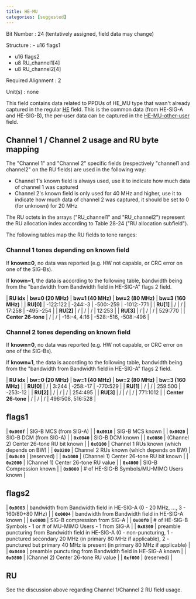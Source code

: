 ```yaml
---
title: HE-MU
categories: [suggested]
---
```

Bit Number
: 24 (tentatively assigned, field data may change)

Structure
: - u16 flags1
  - u16 flags2
  - u8 RU_channel1[4]
  - u8 RU_channel2[4]

Required Alignment
: 2

Unit(s)
: none

This field contains data related to PPDUs of HE_MU type that wasn't
already captured in the regular [HE](HE) field. This is the common
data (from HE-SIG-A and HE-SIG-B), the per-user data can be captured
in the [HE-MU-other-user](HE-MU-other-user) field.

## Channel 1 / Channel 2 usage and RU byte mapping

The "Channel 1" and "Channel 2" specific fields (respectively "channel1
and channel2" on the RU fields) are used in the following way:

 * Channel 1's known field is always used, use it to indicate how much
   data of channel 1 was captured
 * Channel 2's known field is only used for 40 MHz and higher, use it to
   indicate how much data of channel 2 was captured, it should be set to
   0 (for unknown) for 20 MHz

The RU octets in the arrays ("RU_channel1" and "RU_channel2") represent
the RU allocation index according to Table 28-24 ("RU allocation subfield").

The following tables map the RU fields to tone ranges:

### Channel 1 tones depending on known field

If **known=0**, no data was reported (e.g. HW not capable, or CRC error on one of the SIG-Bs).

If **known=1**, the data is according to the following table, bandwidth
being from the "bandwidth from Bandwidth field in HE-SIG-A" flags 2 field.

| **RU idx** | **bw=0 (20 MHz)** | **bw=1 (40 MHz)** | **bw=2 (80 MHz)** | **bw=3 (160 MHz)** |
| **RU[0]** | -122:122 | -244:-3 | -500:-259 | -1012:-771 |
| **RU[1]** | / | / | 17:258 | -495:-254 |
| **RU[2]** | / | / | / | 12:253 |
| **RU[3]** | / | / | / | 529:770 |
| **Center 26-tone** | / | / | -16:-4, 4:16 | -528:-516, -508:-496 |

### Channel 2 tones depending on known field

If **known=0**, no data was reported (e.g. HW not capable, or CRC error on one of the SIG-Bs).

If **known=1**, the data is according to the following table, bandwidth
being from the "bandwidth from Bandwidth field in HE-SIG-A" flags 2 field.

| **RU idx** | **bw=0 (20 MHz)** | **bw=1 (40 MHz)** | **bw=2 (80 MHz)** | **bw=3 (160 MHz)** |
| **RU[0]** | / | 3:244 | -258:-17 | -770:529 |
| **RU[1]** | / | / | 259:500 | -253:-12 |
| **RU[2]** | / | / | / | 254:495 |
| **RU[3]** | / | / | / | 771:1012 |
| **Center 26-tone** | / | / | / | 496:508, 516:528 |

## flags1

| **`0x000f`** | SIG-B MCS (from SIG-A) |
| **`0x0010`** | SIG-B MCS known |
| **`0x0020`** | SIG-B DCM (from SIG-A) |
| **`0x0040`** | SIG-B DCM known |
| **`0x0080`** | (Channel 2) Center 26-tone RU bit known |
| **`0x0100`** | Channel 1 RUs known (which depends on BW) |
| **`0x0200`** | Channel 2 RUs known (which depends on BW) |
| **`0x0c00`** | (reserved) |
| **`0x1000`** | (Channel 1) Center 26-tone RU bit known |
| **`0x2000`** | (Channel 1) Center 26-tone RU value |
| **`0x4000`** | SIG-B Compression known |
| **`0x8000`** | # of HE-SIG-B Symbols/MU-MIMO Users known |

## flags2

| **`0x0003`** | bandwidth from Bandwidth field in HE-SIG-A (0 - 20 MHz, ..., 3 - 160/80+80 MHz) |
| **`0x0004`** | bandwidth from Bandwidth field in HE-SIG-A known |
| **`0x0008`** | SIG-B compression from SIG-A |
| **`0x00f0`** | # of HE-SIG-B Symbols - 1 or # of MU-MIMO Users - 1 from SIG-A |
| **`0x0300`** | preamble puncturing from Bandwidth field in HE-SIG-A (0 - non-puncturing, 1 - punctured secondary 20 MHz (in primary 80 MHz if applicable), 2 - punctured but primary 40 MHz is present (in primary 80 MHz if applicable) |
| **`0x0400`** | preamble puncturing from Bandwidth field in HE-SIG-A known |
| **`0x0800`** | (Channel 2) Center 26-tone RU value |
| **`0xf000`** | (reserved) |

## RU

See the discussion above regarding Channel 1/Channel 2 RU field usage.
